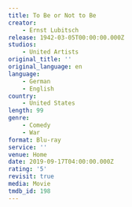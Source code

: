 ```yaml
---
title: To Be or Not to Be
creator:
    - Ernst Lubitsch
release: 1942-03-05T00:00:00.000Z
studios:
    - United Artists
original_title: ''
original_language: en
language:
    - German
    - English
country:
    - United States
length: 99
genre:
    - Comedy
    - War
format: Blu-ray
service: ''
venue: Home
date: 2019-09-17T04:00:00.000Z
rating: '5'
revisit: true
media: Movie
tmdb_id: 198
---
```



